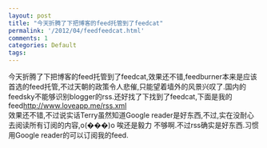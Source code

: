 ```yaml
---
layout: post
title: "今天折腾了下把博客的feed托管到了feedcat"
permalink: '/2012/04/feedfeedcat.html'
comments: 1
categories: Default
tags: 
---
```

<div dir="ltr" style="text-align: left;" trbidi="on">今天折腾了下把博客的feed托管到了feedcat,效果还不错,feedburner本来是应该首选的feed托管,不过天朝的政策令人悲催,只能望着墙外的风景兴叹了.国内的feedsky不能够识别blogger的rss.还好找了下找到了feedcat,下面是我的feed<a href="http://www.loveapp.me/rss.xml">http://www.loveapp.me/rss.xml</a><br/><div><a href="http://3.bp.blogspot.com/-LugudkCPTlo/T4mX1D9_BiI/AAAAAAAAERU/W4QSDZplYO8/s1600/image-764129.png"><img alt="" border="0" id="BLOGGER_PHOTO_ID_5731278938659816994" src="http://3.bp.blogspot.com/-LugudkCPTlo/T4mX1D9_BiI/AAAAAAAAERU/W4QSDZplYO8/s320/image-764129.png"/></a></div><div>效果还不错,不过说实话Terry虽然知道Google reader是好东西,不过,实在没耐心去阅读所有订阅的内容,o(���)o 唉还是毅力 不够啊.不过rss确实是好东西.习惯用Google reader的可以订阅我的feed.<a href="http://1.bp.blogspot.com/-R-HTaK4oBiM/T4mX1foQKZI/AAAAAAAAERc/HyVfxseBuA4/s1600/33C-765859.gif"><img alt="" border="0" id="BLOGGER_PHOTO_ID_5731278946084858258" src="http://1.bp.blogspot.com/-R-HTaK4oBiM/T4mX1foQKZI/AAAAAAAAERc/HyVfxseBuA4/s320/33C-765859.gif"/></a></div><div><br/></div></div>